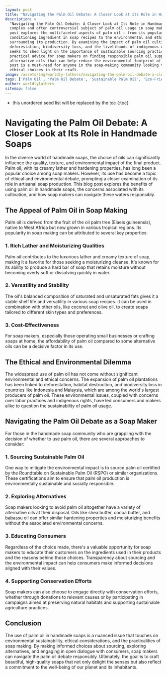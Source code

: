 ```yaml
---
layout: post
title: "Navigating the Palm Oil Debate: A Closer Look at Its Role in Handmade Soaps"
description: >
  "Navigating the Palm Oil Debate: A Closer Look at Its Role in Handmade Soaps" addresses the
  complex and often controversial subject of palm oil usage in soap making. This insightful
  post explores the multifaceted aspects of palm oil — from its popularity as a versatile,
  conditioning ingredient in soap recipes to the environmental and ethical concerns
  surrounding its production. By examining the impact of palm oil cultivation on
  deforestation, biodiversity loss, and the livelihoods of indigenous communities, the blog
  seeks to shed light on the importance of sustainable sourcing practices. It also offers
  practical advice for soap makers on finding responsible palm oil suppliers or exploring
  alternative oils that can help reduce the environmental footprint of their creations. This
  post is a must-read for anyone in the soap-making community looking to make informed,
  ethical choices in their craft.
image: /assets/img/worldly-lathers/navigating-the-palm-oil-debate-a-closer-look-at-its-role-in-handmade-soaps.jpg
tags: ['Palm Oil', 'Palm Oil Debate', 'Sustainable Palm Oil', 'Eco-Friendly Soap Making', 'Environmental Impact']
author: worldlylathers
sitemap: false
---
```


* this unordered seed list will be replaced by the toc
{:toc}

# Navigating the Palm Oil Debate: A Closer Look at Its Role in Handmade Soaps

In the diverse world of handmade soaps, the choice of oils can significantly influence the quality, texture, and environmental impact of the final product. Palm oil, with its creamy lather and hardening properties, has long been a popular choice among soap makers. However, its use has become a topic of ethical and environmental debate, prompting a closer examination of its role in artisanal soap production. This blog post explores the benefits of using palm oil in handmade soaps, the concerns associated with its cultivation, and how soap makers can navigate these waters responsibly.

## The Appeal of Palm Oil in Soap Making

Palm oil is derived from the fruit of the oil palm tree (Elaeis guineensis), native to West Africa but now grown in various tropical regions. Its popularity in soap making can be attributed to several key properties:

### 1. Rich Lather and Moisturizing Qualities

Palm oil contributes to the luxurious lather and creamy texture of soap, making it a favorite for those seeking a moisturizing cleanse. It's known for its ability to produce a hard bar of soap that retains moisture without becoming overly soft or dissolving quickly in water.

### 2. Versatility and Stability

The oil's balanced composition of saturated and unsaturated fats gives it a stable shelf life and versatility in various soap recipes. It can be used in combination with other oils, like coconut and olive oil, to create soaps tailored to different skin types and preferences.

### 3. Cost-Effectiveness

For soap makers, especially those operating small businesses or crafting soaps at home, the affordability of palm oil compared to some alternative oils can be a decisive factor in its use.

## The Ethical and Environmental Dilemma

The widespread use of palm oil has not come without significant environmental and ethical concerns. The expansion of palm oil plantations has been linked to deforestation, habitat destruction, and biodiversity loss in countries like Indonesia and Malaysia, which are among the world's largest producers of palm oil. These environmental issues, coupled with concerns over labor practices and indigenous rights, have led consumers and makers alike to question the sustainability of palm oil usage.

## Navigating the Palm Oil Debate as a Soap Maker

For those in the handmade soap community who are grappling with the decision of whether to use palm oil, there are several approaches to consider:

### 1. Sourcing Sustainable Palm Oil

One way to mitigate the environmental impact is to source palm oil certified by the Roundtable on Sustainable Palm Oil (RSPO) or similar organizations. These certifications aim to ensure that palm oil production is environmentally sustainable and socially responsible.

### 2. Exploring Alternatives

Soap makers looking to avoid palm oil altogether have a variety of alternative oils at their disposal. Oils like shea butter, cocoa butter, and babassu oil can offer similar hardening properties and moisturizing benefits without the associated environmental concerns.

### 3. Educating Consumers

Regardless of the choice made, there's a valuable opportunity for soap makers to educate their customers on the ingredients used in their products and the reasons behind those choices. Transparency about sourcing and the environmental impact can help consumers make informed decisions aligned with their values.

### 4. Supporting Conservation Efforts

Soap makers can also choose to engage directly with conservation efforts, whether through donations to relevant causes or by participating in campaigns aimed at preserving natural habitats and supporting sustainable agriculture practices.

## Conclusion

The use of palm oil in handmade soaps is a nuanced issue that touches on environmental sustainability, ethical considerations, and the practicalities of soap making. By making informed choices about sourcing, exploring alternatives, and engaging in open dialogue with consumers, soap makers can navigate the palm oil debate responsibly. Ultimately, the goal is to craft beautiful, high-quality soaps that not only delight the senses but also reflect a commitment to the well-being of our planet and its inhabitants.